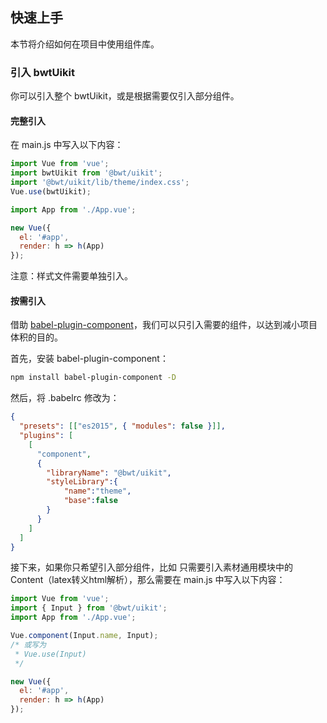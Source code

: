 ## 快速上手

本节将介绍如何在项目中使用组件库。

### 引入 bwtUikit

你可以引入整个 bwtUikit，或是根据需要仅引入部分组件。

#### 完整引入

在 main.js 中写入以下内容：

```javascript
import Vue from 'vue';
import bwtUikit from '@bwt/uikit';
import '@bwt/uikit/lib/theme/index.css';
Vue.use(bwtUikit);

import App from './App.vue';

new Vue({
  el: '#app',
  render: h => h(App)
});
```

注意：样式文件需要单独引入。


#### 按需引入

借助 [babel-plugin-component](https://github.com/QingWei-Li/babel-plugin-component)，我们可以只引入需要的组件，以达到减小项目体积的目的。

首先，安装 babel-plugin-component：

```bash
npm install babel-plugin-component -D
```

然后，将 .babelrc 修改为：

```json
{
  "presets": [["es2015", { "modules": false }]],
  "plugins": [
    [
      "component",
      {
        "libraryName": "@bwt/uikit",
        "styleLibrary":{
            "name":"theme",
            "base":false
        }
      }
    ]
  ]
}
```

接下来，如果你只希望引入部分组件，比如 只需要引入素材通用模块中的Content（latex转义html解析），那么需要在 main.js 中写入以下内容：

```javascript
import Vue from 'vue';
import { Input } from '@bwt/uikit';
import App from './App.vue';

Vue.component(Input.name, Input);
/* 或写为
 * Vue.use(Input)
 */

new Vue({
  el: '#app',
  render: h => h(App)
});
```
